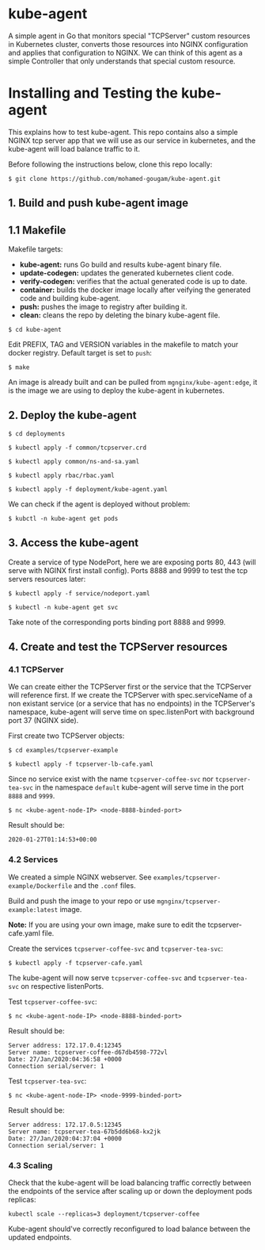 # kube-agent
A simple agent in Go that monitors special "TCPServer" custom resources in Kubernetes cluster, converts those resources into NGINX configuration and applies that configuration to NGINX. We can think of this agent as a simple Controller that only understands that special custom resource.

# Installing and Testing the kube-agent
This explains how to test kube-agent. This repo contains also a simple NGINX tcp server app that we will use as our service in kubernetes, and the kube-agent will load balance traffic to it.

Before following the instructions below, clone this repo locally:

```
$ git clone https://github.com/mohamed-gougam/kube-agent.git
```

## 1. Build and push kube-agent image

## 1.1 Makefile

Makefile targets:
- **kube-agent:** runs Go build and results kube-agent binary file.
- **update-codegen:** updates the generated kubernetes client code.
- **verify-codegen:** verifies that the actual generated code is up to date.
- **container:** builds the docker image locally after veifying the generated code and building kube-agent.
- **push:** pushes the image to registry after building it.
- **clean:** cleans the repo by deleting the binary kube-agent file.

```
$ cd kube-agent
```

Edit PREFIX, TAG and VERSION variables in the makefile to match your docker registry. Default target is set to `push`:
```
$ make
```

An image is already built and can be pulled from `mgnginx/kube-agent:edge`, it is the image we are using to deploy the kube-agent in kubernetes.

## 2. Deploy the kube-agent

```
$ cd deployments

$ kubectl apply -f common/tcpserver.crd

$ kubectl apply common/ns-and-sa.yaml

$ kubectl apply rbac/rbac.yaml

$ kubectl apply -f deployment/kube-agent.yaml
```

We can check if the agent is deployed without problem:
```
$ kubctl -n kube-agent get pods
```

## 3. Access the kube-agent

Create a service of type NodePort, here we are exposing ports 80, 443 (will serve with NGINX first install config). Ports 8888 and 9999 to test the tcp servers resources later:
```
$ kubectl apply -f service/nodeport.yaml

$ kubectl -n kube-agent get svc
```
Take note of the corresponding ports binding port 8888 and 9999.

## 4. Create and test the TCPServer resources

### 4.1 TCPServer

We can create either the TCPServer first or the service that the TCPServer will reference first. If we create the TCPServer with spec.serviceName of a non existant service (or a service that has no endpoints) in the TCPServer's namespace, kube-agent will serve time on spec.listenPort with background port 37 (NGINX side).

First create two TCPServer objects:
```
$ cd examples/tcpserver-example

$ kubectl apply -f tcpserver-lb-cafe.yaml
```

Since no service exist with the name `tcpserver-coffee-svc` nor `tcpserver-tea-svc` in the namespace `default` kube-agent will serve time in the port `8888` and `9999`.
```
$ nc <kube-agent-node-IP> <node-8888-binded-port>
```

Result should be:
```
2020-01-27T01:14:53+00:00
```

### 4.2 Services

We created a simple NGINX webserver. See `examples/tcpserver-example/Dockerfile` and the `.conf` files.

Build and push the image to your repo or use `mgnginx/tcpserver-example:latest` image.

**Note:**
If you are using your own image, make sure to edit the tcpserver-cafe.yaml file.

Create the services `tcpserver-coffee-svc` and `tcpserver-tea-svc`:
```
$ kubectl apply -f tcpserver-cafe.yaml
```

The kube-agent will now serve `tcpserver-coffee-svc` and `tcpserver-tea-svc` on respective listenPorts.

Test `tcpserver-coffee-svc`:
```
$ nc <kube-agent-node-IP> <node-8888-binded-port>
```

Result should be:
```
Server address: 172.17.0.4:12345
Server name: tcpserver-coffee-d67db4598-772vl
Date: 27/Jan/2020:04:36:58 +0000
Connection serial/server: 1
```

Test `tcpserver-tea-svc`:
```
$ nc <kube-agent-node-IP> <node-9999-binded-port>
```

Result should be:
```
Server address: 172.17.0.5:12345
Server name: tcpserver-tea-67b5dd6b68-kx2jk
Date: 27/Jan/2020:04:37:04 +0000
Connection serial/server: 1
```

### 4.3 Scaling

Check that the kube-agent will be load balancing traffic correctly between the endpoints of the service after scaling up or down the deployment pods replicas:

```
kubectl scale --replicas=3 deployment/tcpserver-coffee
```

Kube-agent should've correctly reconfigured to load balance between the updated endpoints.